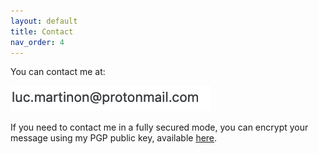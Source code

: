 ```yaml
---
layout: default
title: Contact
nav_order: 4
---
```

You can contact me at:

![](../assets/images/email.png)

If you need to contact me in a fully secured mode, you can encrypt your message using my PGP public key, available [here](https://mail-api.proton.me/pks/lookup?op=get&search=luc.martinon@protonmail.com).
